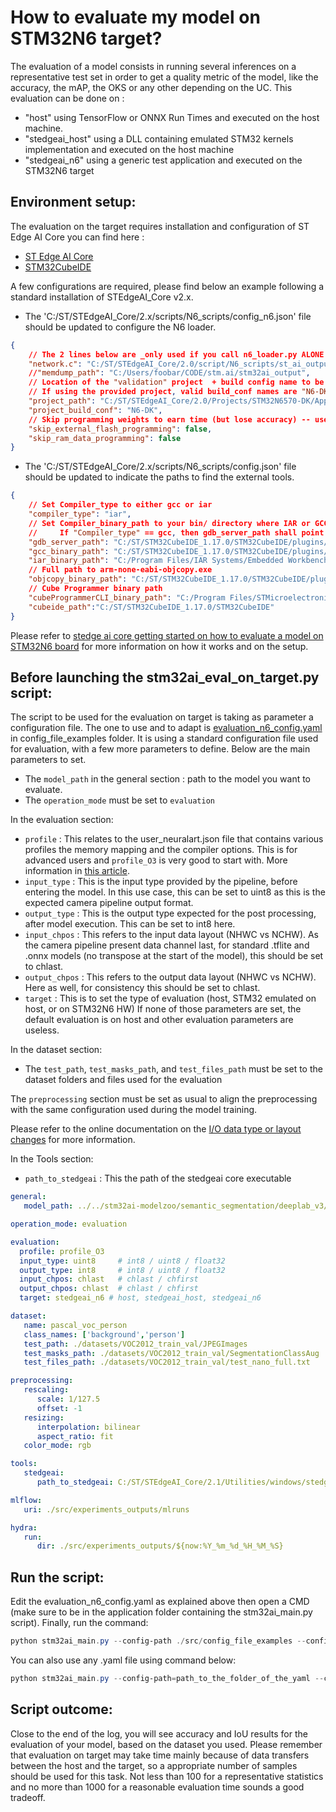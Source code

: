 # How to evaluate my model on STM32N6 target?

The evaluation of a model consists in running several inferences on a representative test set in order to get a quality metric of the model, like the accuracy, the mAP, the OKS or any other depending on the UC. This evaluation can be done on :
   - "host" using TensorFlow or ONNX Run Times and executed on the host machine.
   - "stedgeai_host" using a DLL containing emulated STM32 kernels implementation and executed on the host machine
   - "stedgeai_n6" using a generic test application and executed on the STM32N6 target


## Environment setup:
The evaluation on the target requires installation and configuration of ST Edge AI Core you can find here :
- [ST Edge AI Core](https://www.st.com/en/development-tools/stedgeai-core.html)
- [STM32CubeIDE](https://www.st.com/en/development-tools/stm32cubeide.html)

A few configurations are required, please find below an example following a standard installation of STEdgeAI_Core v2.x.

- The 'C:/ST/STEdgeAI_Core/2.x/scripts/N6_scripts/config_n6.json' file should be updated to configure the N6 loader.
```json
{
	// The 2 lines below are _only used if you call n6_loader.py ALONE (memdump is optional and will be the parent dir of network.c by default)
	"network.c": "C:/ST/STEdgeAI_Core/2.0/script/N6_scripts/st_ai_output/network.c",
	//"memdump_path": "C:/Users/foobar/CODE/stm.ai/stm32ai_output",
	// Location of the "validation" project  + build config name to be built (if applicable)
	// If using the provided project, valid build_conf names are "N6-DK" (CR5 boards), "N6-DK-legacy" (older-than-CR5-boards); "N6-Nucleo" can also be used for IAR project.
	"project_path": "C:/ST/STEdgeAI_Core/2.0/Projects/STM32N6570-DK/Applications/NPU_Validation",
	"project_build_conf": "N6-DK",
	// Skip programming weights to earn time (but lose accuracy) -- useful for performance tests
	"skip_external_flash_programming": false,
	"skip_ram_data_programming": false
}
```
- The 'C:/ST/STEdgeAI_Core/2.x/scripts/N6_scripts/config.json' file should be updated to indicate the paths to find the external tools.
```json
{
	// Set Compiler_type to either gcc or iar
	"compiler_type": "iar",
	// Set Compiler_binary_path to your bin/ directory where IAR or GCC can be found
	//     If "Compiler_type" == gcc, then gdb_server_path shall point to where ST-LINK_gdbserver.exe can be found
	"gdb_server_path": "C:/ST/STM32CubeIDE_1.17.0/STM32CubeIDE/plugins/com.st.stm32cube.ide.mcu.externaltools.stlink-gdb-server.win32_2.2.0.202409170845/tools/bin/",
	"gcc_binary_path": "C:/ST/STM32CubeIDE_1.17.0/STM32CubeIDE/plugins/com.st.stm32cube.ide.mcu.externaltools.gnu-tools-for-stm32.12.3.rel1.win32_1.1.0.202410251130/tools/bin/",
	"iar_binary_path": "C:/Program Files/IAR Systems/Embedded Workbench 9.1/common/bin/",
	// Full path to arm-none-eabi-objcopy.exe
	"objcopy_binary_path": "C:/ST/STM32CubeIDE_1.17.0/STM32CubeIDE/plugins/com.st.stm32cube.ide.mcu.externaltools.gnu-tools-for-stm32.12.3.rel1.win32_1.1.0.202410251130/tools/bin/arm-none-eabi-objcopy.exe",
	// Cube Programmer binary path
	"cubeProgrammerCLI_binary_path": "C:/Program Files/STMicroelectronics/STM32Cube/STM32CubeProgrammer/bin/STM32_Programmer_CLI.exe",
	"cubeide_path":"C:/ST/STM32CubeIDE_1.17.0/STM32CubeIDE"
}
```
Please refer to [stedge ai core getting started on how to evaluate a model on STM32N6 board](https://stedgeai-dc.st.com/assets/embedded-docs/stneuralart_getting_started.html#ref_tools_config_n6l_json) for more information on how it works and on the setup.


## Before launching the stm32ai_eval_on_target.py script:
The script to be used for the evaluation on target is taking as parameter a configuration file. The one to use and to adapt is [evaluation_n6_config.yaml](../../../src/config_file_examples/evaluation_n6_config.yaml) in config_file_examples folder.
It is using a standard configuration file used for evaluation, with a few more parameters to define.
Below are the main parameters to set.
* The `model_path` in the general section : path to the model you want to evaluate.
* The `operation_mode` must be set to `evaluation`

In the evaluation section:
* `profile` : This relates to the user_neuralart.json file that contains various profiles the memory mapping and the compiler options. This is for advanced users and `profile_O3` is very good to start with. More information in [this article](https://stedgeai-dc.st.com/assets/embedded-docs/stneuralart_neural_art_compiler.html#ref_built_in_tool_profiles).
* `input_type` : This is the input type provided by the pipeline, before entering the model. In this use case, this can be set to uint8 as this is the expected camera pipeline output format.
* `output_type` : This is the output type expected for the post processing, after model execution. This can be set to int8 here.
* `input_chpos` : This refers to the input data layout (NHWC vs NCHW). As the camera pipeline present data channel last, for standard .tflite and .onnx models (no transpose at the start of the model), this should be set to chlast.
* `output_chpos` : This refers to the output data layout (NHWC vs NCHW). Here as well, for consistency this should be set to chlast.
* `target` : This is to set the type of evaluation (host, STM32 emulated on host, or on STM32N6 HW)
If none of those parameters are set, the default evaluation is on host and other evaluation parameters are useless.

In the dataset section:
* The `test_path`, `test_masks_path`, and `test_files_path` must be set to the dataset folders and files used for the evaluation

The `preprocessing` section must be set as usual to align the preprocessing with the same configuration used during the model training.

Please refer to the online documentation on the [I/O data type or layout changes](https://stedgeai-dc.st.com/assets/embedded-docs/how_to_change_io_data_type_format.html) for more information.

In the Tools section:
* `path_to_stedgeai` : This the path of the stedgeai core executable

```yaml
general:
   model_path: ../../stm32ai-modelzoo/semantic_segmentation/deeplab_v3/ST_pretrainedmodel_public_dataset/person_coco_2017_pascal_voc_2012/deeplab_v3_mobilenetv2_05_16_256/deeplab_v3_mobilenetv2_05_16_256_asppv2_qdq_int8.onnx

operation_mode: evaluation

evaluation:
  profile: profile_O3
  input_type: uint8     # int8 / uint8 / float32
  output_type: int8     # int8 / uint8 / float32
  input_chpos: chlast   # chlast / chfirst
  output_chpos: chlast  # chlast / chfirst
  target: stedgeai_n6 # host, stedgeai_host, stedgeai_n6

dataset:
   name: pascal_voc_person
   class_names: ['background','person']
   test_path: ./datasets/VOC2012_train_val/JPEGImages
   test_masks_path: ./datasets/VOC2012_train_val/SegmentationClassAug
   test_files_path: ./datasets/VOC2012_train_val/test_nano_full.txt

preprocessing:
   rescaling:
      scale: 1/127.5
      offset: -1
   resizing:
      interpolation: bilinear
      aspect_ratio: fit
   color_mode: rgb

tools:
   stedgeai:
      path_to_stedgeai: C:/ST/STEdgeAI_Core/2.1/Utilities/windows/stedgeai.exe

mlflow:
   uri: ./src/experiments_outputs/mlruns

hydra:
   run:
      dir: ./src/experiments_outputs/${now:%Y_%m_%d_%H_%M_%S}
```


## Run the script:
Edit the evaluation_n6_config.yaml as explained above then open a CMD (make sure to be in the application folder containing the stm32ai_main.py script). Finally, run the command:

```powershell
python stm32ai_main.py --config-path ./src/config_file_examples --config-name evaluation_on_target_config.yaml
```
You can also use any .yaml file using command below:
```powershell
python stm32ai_main.py --config-path=path_to_the_folder_of_the_yaml --config-name=name_of_your_yaml_file
```

## Script outcome:
Close to the end of the log, you will see accuracy and IoU results for the evaluation of your model, based on the dataset you used.
Please remember that evaluation on target may take time mainly because of data transfers between the host and the target, so a appropriate number of samples should be used for this task. Not less than 100 for a representative statistics and no more than 1000 for a reasonable evaluation time sounds a good tradeoff.


